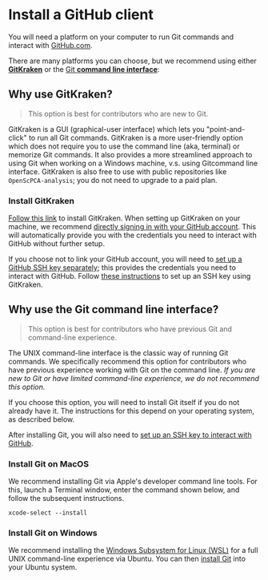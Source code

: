 # Install a GitHub client

You will need a platform on your computer to run Git commands and interact with [GitHub.com](https://github.com).

There are many platforms you can choose, but we recommend using either [**GitKraken**](https://www.gitkraken.com/) or the [Git **command line interface**](https://git-scm.com/book/en/v2/Getting-Started-The-Command-Line):

## Why use GitKraken?

> This option is best for contributors who are new to Git.

GitKraken is a GUI (graphical-user interface) which lets you "point-and-click" to run all Git commands.
GitKraken is a more user-friendly option which does not require you to use the command line (aka, terminal) or memorize Git commands.
It also provides a more streamlined approach to using Git when working on a Windows machine, v.s. using Gitcommand line interface.
GitKraken is also free to use with public repositories like `OpenScPCA-analysis`; you do not need to upgrade to a paid plan.

### Install GitKraken

[Follow this link](https://www.gitkraken.com/download) to install GitKraken.
When setting up GitKraken on your machine, we recommend [directly signing in with your GitHub account](https://help.gitkraken.com/gitkraken-client/github-gitkraken-client/#sign-in-with-github).
This will automatically provide you with the credentials you need to interact with GitHub without further setup.

If you choose not to link your GitHub account, you will need to [set up a GitHub SSH key separately](https://www.gitkraken.com/learn/git/tutorials/how-git-ssh-works); this provides the credentials you need to interact with GitHub.
Follow [these instructions](https://www.gitkraken.com/learn/git/problems/github-add-ssh-key) to set up an SSH key using GitKraken.

## Why use the Git command line interface?

> This option is best for contributors who have previous Git and command-line experience.

The UNIX command-line interface is the classic way of running Git commands.
We specifically recommend this option for contributors who have previous experience working with Git on the command line.
_If you are new to Git or have limited command-line experience, we do not recommend this option._

If you choose this option, you will need to install Git itself if you do not already have it.
The instructions for this depend on your operating system, as described below.

After installing Git, you will also need to [set up an SSH key to interact with GitHub](https://docs.github.com/en/authentication/connecting-to-github-with-ssh).

### Install Git on MacOS

We recommend installing Git via Apple's developer command line tools.
For this, launch a Terminal window, enter the command shown below, and follow the subsequent instructions.

```
xcode-select --install
```


### Install Git on Windows

We recommend installing the [Windows Subsystem for Linux (WSL)](https://learn.microsoft.com/en-us/windows/wsl/install) for a full UNIX command-line experience via Ubuntu.
You can then [install Git](https://git-scm.com/download/linux) into your Ubuntu system.


